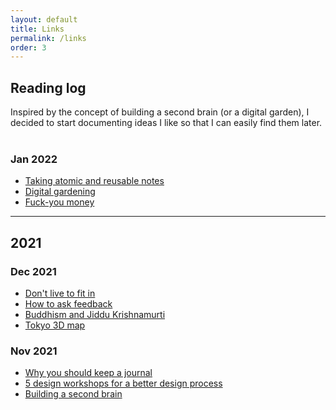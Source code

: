 ```yaml
---
layout: default
title: Links
permalink: /links
order: 3
---
```

<div class="page-banner">
    <h2>Reading log</h2>
</div>
Inspired by the concept of building a second brain (or a digital garden), I decided to start documenting ideas I like so that I can easily find them later.
<br/><br/>

### Jan 2022
- [Taking atomic and reusable notes](https://maggieappleton.com/evergreens)
- [Digital gardening](https://maggieappleton.com/nontechnical-gardening)
- [Fuck-you money](https://thedeepdish.org/fuck-you-money/)

----
## 2021

### Dec 2021
- [Don't live to fit in](https://www.epsilontheory.com/25-anti-mimetic-tactics-for-living-a-counter-cultural-life/)
- [How to ask feedback](https://www.samjulien.com/how-to-ask-for-feedback)
- [Buddhism and Jiddu Krishnamurti](http://www.katinkahesselink.net/sitemap.htm)
- [Tokyo 3D map](https://minitokyo3d.com/)

### Nov 2021
- [Why you should keep a journal](https://hbr.org/2017/07/the-more-senior-your-job-title-the-more-you-need-to-keep-a-journal)
- [5 design workshops for a better design process](https://www.nngroup.com/articles/5-ux-workshops/)
- [Building a second brain](https://aseemthakar.com/how-to-build-a-second-brain-as-a-software-developer/)